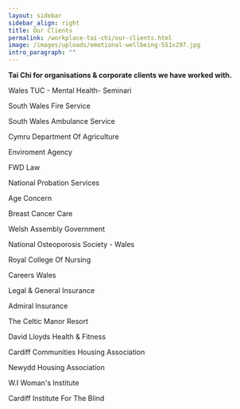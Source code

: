 ```yaml
---
layout: sidebar
sidebar_align: right
title: Our Clients
permalink: /workplace-tai-chi/our-clients.html
image: /images/uploads/emotional-wellbeing-551x297.jpg
intro_paragraph: ""
---
```

**Tai Chi for organisations & corporate clients we have worked with.**

Wales TUC - Mental Health- Seminari

South Wales Fire Service

South Wales Ambulance Service

Cymru Department Of Agriculture

Enviroment Agency

FWD Law

National Probation Services

Age Concern

Breast Cancer Care

Welsh Assembly Government

National Osteoporosis Society - Wales

Royal College Of Nursing

Careers Wales 

Legal & General Insurance

Admiral Insurance

The Celtic Manor Resort

David Lloyds Health & Fitness

Cardiff Communities Housing Association

Newydd Housing Association

W.I Woman's Institute

Cardiff Institute For The Blind